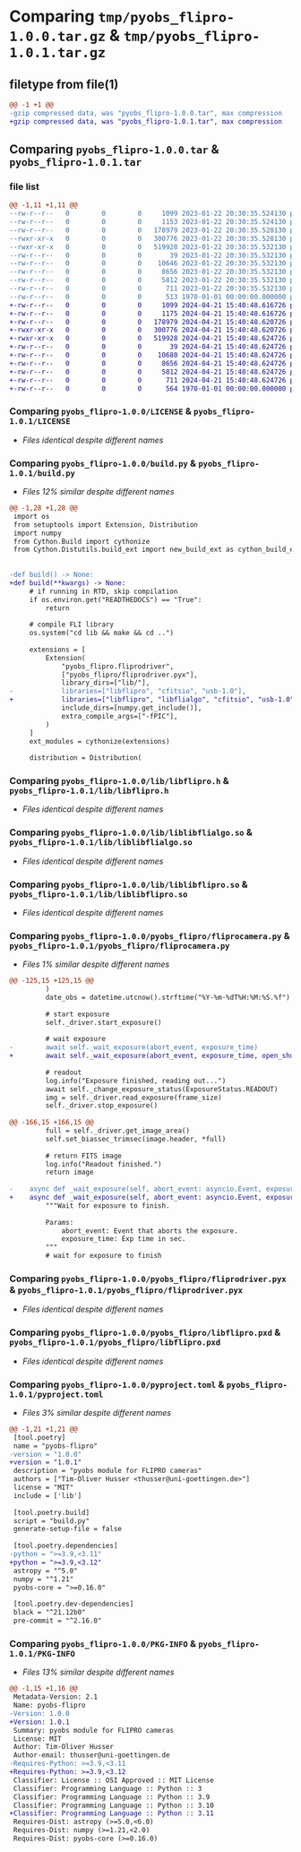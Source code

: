 # Comparing `tmp/pyobs_flipro-1.0.0.tar.gz` & `tmp/pyobs_flipro-1.0.1.tar.gz`

## filetype from file(1)

```diff
@@ -1 +1 @@
-gzip compressed data, was "pyobs_flipro-1.0.0.tar", max compression
+gzip compressed data, was "pyobs_flipro-1.0.1.tar", max compression
```

## Comparing `pyobs_flipro-1.0.0.tar` & `pyobs_flipro-1.0.1.tar`

### file list

```diff
@@ -1,11 +1,11 @@
--rw-r--r--   0        0        0     1099 2023-01-22 20:30:35.524130 pyobs_flipro-1.0.0/LICENSE
--rw-r--r--   0        0        0     1153 2023-01-22 20:30:35.524130 pyobs_flipro-1.0.0/build.py
--rw-r--r--   0        0        0   178979 2023-01-22 20:30:35.528130 pyobs_flipro-1.0.0/lib/libflipro.h
--rwxr-xr-x   0        0        0   300776 2023-01-22 20:30:35.528130 pyobs_flipro-1.0.0/lib/liblibflialgo.so
--rwxr-xr-x   0        0        0   519928 2023-01-22 20:30:35.532130 pyobs_flipro-1.0.0/lib/liblibflipro.so
--rw-r--r--   0        0        0       39 2023-01-22 20:30:35.532130 pyobs_flipro-1.0.0/pyobs_flipro/__init__.py
--rw-r--r--   0        0        0    10646 2023-01-22 20:30:35.532130 pyobs_flipro-1.0.0/pyobs_flipro/fliprocamera.py
--rw-r--r--   0        0        0     8656 2023-01-22 20:30:35.532130 pyobs_flipro-1.0.0/pyobs_flipro/fliprodriver.pyx
--rw-r--r--   0        0        0     5812 2023-01-22 20:30:35.532130 pyobs_flipro-1.0.0/pyobs_flipro/libflipro.pxd
--rw-r--r--   0        0        0      711 2023-01-22 20:30:35.532130 pyobs_flipro-1.0.0/pyproject.toml
--rw-r--r--   0        0        0      513 1970-01-01 00:00:00.000000 pyobs_flipro-1.0.0/PKG-INFO
+-rw-r--r--   0        0        0     1099 2024-04-21 15:40:48.616726 pyobs_flipro-1.0.1/LICENSE
+-rw-r--r--   0        0        0     1175 2024-04-21 15:40:48.616726 pyobs_flipro-1.0.1/build.py
+-rw-r--r--   0        0        0   178979 2024-04-21 15:40:48.620726 pyobs_flipro-1.0.1/lib/libflipro.h
+-rwxr-xr-x   0        0        0   300776 2024-04-21 15:40:48.620726 pyobs_flipro-1.0.1/lib/liblibflialgo.so
+-rwxr-xr-x   0        0        0   519928 2024-04-21 15:40:48.624726 pyobs_flipro-1.0.1/lib/liblibflipro.so
+-rw-r--r--   0        0        0       39 2024-04-21 15:40:48.624726 pyobs_flipro-1.0.1/pyobs_flipro/__init__.py
+-rw-r--r--   0        0        0    10680 2024-04-21 15:40:48.624726 pyobs_flipro-1.0.1/pyobs_flipro/fliprocamera.py
+-rw-r--r--   0        0        0     8656 2024-04-21 15:40:48.624726 pyobs_flipro-1.0.1/pyobs_flipro/fliprodriver.pyx
+-rw-r--r--   0        0        0     5812 2024-04-21 15:40:48.624726 pyobs_flipro-1.0.1/pyobs_flipro/libflipro.pxd
+-rw-r--r--   0        0        0      711 2024-04-21 15:40:48.624726 pyobs_flipro-1.0.1/pyproject.toml
+-rw-r--r--   0        0        0      564 1970-01-01 00:00:00.000000 pyobs_flipro-1.0.1/PKG-INFO
```

### Comparing `pyobs_flipro-1.0.0/LICENSE` & `pyobs_flipro-1.0.1/LICENSE`

 * *Files identical despite different names*

### Comparing `pyobs_flipro-1.0.0/build.py` & `pyobs_flipro-1.0.1/build.py`

 * *Files 12% similar despite different names*

```diff
@@ -1,28 +1,28 @@
 import os
 from setuptools import Extension, Distribution
 import numpy
 from Cython.Build import cythonize
 from Cython.Distutils.build_ext import new_build_ext as cython_build_ext
 
 
-def build() -> None:
+def build(**kwargs) -> None:
     # if running in RTD, skip compilation
     if os.environ.get("READTHEDOCS") == "True":
         return
 
     # compile FLI library
     os.system("cd lib && make && cd ..")
 
     extensions = [
         Extension(
             "pyobs_flipro.fliprodriver",
             ["pyobs_flipro/fliprodriver.pyx"],
             library_dirs=["lib/"],
-            libraries=["libflipro", "cfitsio", "usb-1.0"],
+            libraries=["libflipro", "libflialgo", "cfitsio", "usb-1.0"],
             include_dirs=[numpy.get_include()],
             extra_compile_args=["-fPIC"],
         )
     ]
     ext_modules = cythonize(extensions)
 
     distribution = Distribution(
```

### Comparing `pyobs_flipro-1.0.0/lib/libflipro.h` & `pyobs_flipro-1.0.1/lib/libflipro.h`

 * *Files identical despite different names*

### Comparing `pyobs_flipro-1.0.0/lib/liblibflialgo.so` & `pyobs_flipro-1.0.1/lib/liblibflialgo.so`

 * *Files identical despite different names*

### Comparing `pyobs_flipro-1.0.0/lib/liblibflipro.so` & `pyobs_flipro-1.0.1/lib/liblibflipro.so`

 * *Files identical despite different names*

### Comparing `pyobs_flipro-1.0.0/pyobs_flipro/fliprocamera.py` & `pyobs_flipro-1.0.1/pyobs_flipro/fliprocamera.py`

 * *Files 1% similar despite different names*

```diff
@@ -125,15 +125,15 @@
         )
         date_obs = datetime.utcnow().strftime("%Y-%m-%dT%H:%M:%S.%f")
 
         # start exposure
         self._driver.start_exposure()
 
         # wait exposure
-        await self._wait_exposure(abort_event, exposure_time)
+        await self._wait_exposure(abort_event, exposure_time, open_shutter)
 
         # readout
         log.info("Exposure finished, reading out...")
         await self._change_exposure_status(ExposureStatus.READOUT)
         img = self._driver.read_exposure(frame_size)
         self._driver.stop_exposure()
 
@@ -166,15 +166,15 @@
         full = self._driver.get_image_area()
         self.set_biassec_trimsec(image.header, *full)
 
         # return FITS image
         log.info("Readout finished.")
         return image
 
-    async def _wait_exposure(self, abort_event: asyncio.Event, exposure_time: float) -> None:
+    async def _wait_exposure(self, abort_event: asyncio.Event, exposure_time: float, open_shutter: bool) -> None:
         """Wait for exposure to finish.
 
         Params:
             abort_event: Event that aborts the exposure.
             exposure_time: Exp time in sec.
         """
         # wait for exposure to finish
```

### Comparing `pyobs_flipro-1.0.0/pyobs_flipro/fliprodriver.pyx` & `pyobs_flipro-1.0.1/pyobs_flipro/fliprodriver.pyx`

 * *Files identical despite different names*

### Comparing `pyobs_flipro-1.0.0/pyobs_flipro/libflipro.pxd` & `pyobs_flipro-1.0.1/pyobs_flipro/libflipro.pxd`

 * *Files identical despite different names*

### Comparing `pyobs_flipro-1.0.0/pyproject.toml` & `pyobs_flipro-1.0.1/pyproject.toml`

 * *Files 3% similar despite different names*

```diff
@@ -1,21 +1,21 @@
 [tool.poetry]
 name = "pyobs-flipro"
-version = "1.0.0"
+version = "1.0.1"
 description = "pyobs module for FLIPRO cameras"
 authors = ["Tim-Oliver Husser <thusser@uni-goettingen.de>"]
 license = "MIT"
 include = ['lib']
 
 [tool.poetry.build]
 script = "build.py"
 generate-setup-file = false
 
 [tool.poetry.dependencies]
-python = ">=3.9,<3.11"
+python = ">=3.9,<3.12"
 astropy = "^5.0"
 numpy = "^1.21"
 pyobs-core = ">=0.16.0"
 
 [tool.poetry.dev-dependencies]
 black = "^21.12b0"
 pre-commit = "^2.16.0"
```

### Comparing `pyobs_flipro-1.0.0/PKG-INFO` & `pyobs_flipro-1.0.1/PKG-INFO`

 * *Files 13% similar despite different names*

```diff
@@ -1,15 +1,16 @@
 Metadata-Version: 2.1
 Name: pyobs-flipro
-Version: 1.0.0
+Version: 1.0.1
 Summary: pyobs module for FLIPRO cameras
 License: MIT
 Author: Tim-Oliver Husser
 Author-email: thusser@uni-goettingen.de
-Requires-Python: >=3.9,<3.11
+Requires-Python: >=3.9,<3.12
 Classifier: License :: OSI Approved :: MIT License
 Classifier: Programming Language :: Python :: 3
 Classifier: Programming Language :: Python :: 3.9
 Classifier: Programming Language :: Python :: 3.10
+Classifier: Programming Language :: Python :: 3.11
 Requires-Dist: astropy (>=5.0,<6.0)
 Requires-Dist: numpy (>=1.21,<2.0)
 Requires-Dist: pyobs-core (>=0.16.0)
```

